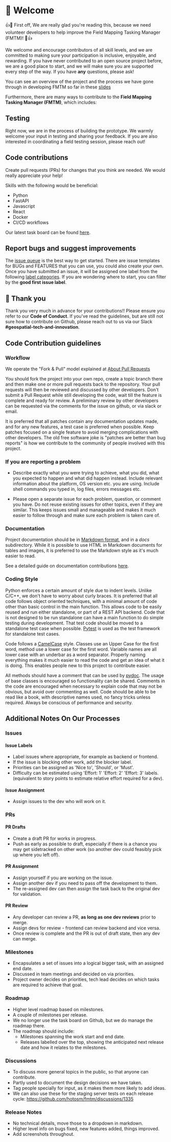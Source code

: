 # 🤗 Welcome

:+1::tada: First off, We are really glad you're reading this, because we need
volunteer developers to help improve the Field Mapping Tasking Manager (FMTM)!
:tada::+1:

We welcome and encourage contributors of all skill levels, and we are committed
to making sure your participation is inclusive, enjoyable, and rewarding. If
you have never contributed to an open source project before, we are a good
place to start, and we will make sure you are supported every step of the way.
If you have **any** questions, please ask!

You can see an overview of the project and the process we have gone through in
developing FMTM so far in these
[slides][1]

Furthermore, there are many ways to contribute to the
**Field Mapping Tasking Manager (FMTM)**, which includes:

## Testing

Right now, we are in the process of building the prototype. We warmly welcome
your input in testing and sharing your feedback. If you are also interested in
coordinating a field testing session, please reach out!

## Code contributions

Create pull requests (PRs) for changes that you think are needed. We would
really appreciate your help!

Skills with the following would be beneficial:

- Python
- FastAPI
- Javascript
- React
- Docker
- CI/CD workflows

Our latest task board can be found
[here][2].

## Report bugs and suggest improvements

The [issue queue][3] is the best way to get
started. There are issue templates for BUGs and FEATURES that you can use, you
could also create your own. Once you have submitted an issue, it will be
assigned one label from the following
[label categories][4].
If you are wondering where to start, you can filter by the
**good first issue label**.

## :handshake: Thank you

Thank you very much in advance for your contributions!! Please ensure you refer
to our **Code of Conduct**.
If you've read the guidelines, but are still not sure how to contribute on
Github, please reach out to us via our Slack **#geospatial-tech-and-innovation**.

## Code Contribution guidelines

### Workflow

We operate the "Fork & Pull" model explained at [About Pull Requests][5]

You should fork the project into your own repo, create a topic branch
there and then make one or more pull requests back to the repository.
Your pull requests will then be reviewed and discussed by other
developers. Don't submit a Pull Request while still developing the
code, wait till the feature is complete and ready for review. A
preliminary review by other developers can be requested via the
comments for the issue on github, or via slack or email.

It is preferred that all patches contain any documentation
updates made, and for any new features, a test case is preferred when
possible. Keep patches focused on a single feature to avoid merging
complications with other developers. The old free software joke is
"patches are better than bug reports" is how we contribute to the
community of people involved with this project.

### If you are reporting a problem

- Describe exactly what you were trying to achieve, what you did, what you
  expected to happen and what did happen instead. Include relevant information
  about the platform, OS version etc. you are using. Include shell commands you
  typed in, log files, errors messages etc.

- Please open a separate issue for each problem, question, or comment you have.
  Do not reuse existing issues for other topics, even if they are similar. This
  keeps issues small and manageable and makes it much easier to follow through
  and make sure each problem is taken care of.

### Documentation

Project documentation should be in [Markdown format][6], and in a _docs_
subdirectory. While it is possible to use HTML in Markdown documents
for tables and images, it is preferred to use the Markdown style as
it's much easier to read.

See a detailed guide on documentation contributions
[here](https://docs.hotosm.org/techdoc).

### Coding Style

Python enforces a certain amount of style due to indent levels. Unlike
C/C++, we don't have to worry about curly braces. It is preferred that
all code follows object oriented techniques, with a minimal amount of
code other than basic control in the main function. This allows code
to be easily reused and run either standalone, or part of a REST API
backend. Code that is not designed to be run standalone can have a
main function to do simple testing during development. That test code
should be moved to a standalone test case when possible.
[Pytest][7] is used as the test framework for
standalone test cases.

Code follows a [CamelCase][8]
style. Classes use an Upper Case for the first word, method use a
lower case for the first word. Variable names are all lower case with
an underbar as a word separator. Properly naming everything makes it
much easier to read the code and get an idea of what it is doing. This
enables people new to this project to contribute easier.

All methods should have a comment that can be used by
[pydoc][9]. The usage of
base classes is encouraged so functionality can be shared. Comments in
the code are encouraged when necessary to explain code that may not be
obvious, but avoid over commenting as well. Code should be able to be
read like a book, with descriptive names used, no fancy tricks unless
required. Always be conscious of performance and security.

## Additional Notes On Our Processes

### Issues

#### Issue Labels

- Label issues where appropriate, for example as backend or frontend.
- If the issue is blocking other work, add the blocker label.
- Priorities can be assigned as 'Nice to', 'Should', or 'Must'.
- Difficulty can be estimated using 'Effort: 1' 'Effort: 2' 'Effort: 3' labels.
(equivalent to story points to estimate relative effort required for a dev).

#### Issue Assignment

- Assign issues to the dev who will work on it.

### PRs

#### PR Drafts

- Create a draft PR for works in progress.
- Push as early as possible to draft, especially if there is a chance you may get
  sidetracked on other work (so another dev could feasibly pick up where you left
  off).

#### PR Assignment

- Assign yourself if you are working on the issue.
- Assign another dev if you need to pass off the development to them.
- The re-assigned dev can then assign the task back to the original dev for validation.

#### PR Review

- Any developer can review a PR, **as long as one dev reviews** prior to merge.
- Assign devs for review - frontend can review backend and vice versa.
- Once review is complete and the PR is out of draft state, then any dev can merge.

### Milestones

- Encapsulates a set of issues into a logical bigger task, with an assigned end date.
- Discussed in team meetings and decided on via priorities.
- Project owner decides on priorities, tech lead decides on which tasks are required
  to achieve that goal.

### Roadmap

- Higher level roadmap based on milestones.
- A couple of milestones per release.
- We no longer use the task board on Github, but we do manage the roadmap there.
- The roadmap should include:
  - Milestones spanning the work start and end date.
  - Releases labelled over the top, showing the anticipated next release date
    and how it relates to the milestones.

### Discussions

- To discuss more general topics in the public, so that anyone can contribute.
- Partly used to document the design decisions we have taken.
- Tag people specially for input, as it makes them more likely to add ideas.
- We can also use these for the staging server tests on each release cycle: <https://github.com/hotosm/fmtm/discussions/1335>

### Release Notes

- No technical details, move those to a dropdown in markdown.
- Higher level info on bugs fixed, new features added, things improved.
- Add screenshots throughout.

[1]: https://docs.google.com/presentation/d/1UrBG1X4MXwVd8Ps498FDlAYvesIailjjPPJfR_B4SUs/edit#slide=id.g15c1f409958_0_0 "slides"
[2]: https://github.com/orgs/hotosm/projects/22 "Our latest task board"
[3]: https://github.com/hotosm/fmtm/issues "issue queue"
[4]: https://github.com/hotosm/fmtm/labels "label categories"
[5]: https://help.github.com/articles/about-pull-requests/ "About Pull Requests"
[6]: https://www.markdownguide.org/ "Markdown format"
[7]: https://pytest.org/ "Pytest"
[8]: https://en.wikipedia.org/wiki/Camel_case "CamelCase"
[9]: https://docs.python.org/3/library/pydoc.html "pydoc"
